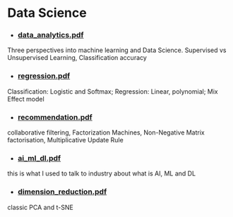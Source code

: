 # Data Science

* ### [data_analytics.pdf](https://github.com/roboticcam/machine-learning-notes/blob/master/data_analytics.pdf) ###
Three perspectives into machine learning and Data Science. Supervised vs Unsupervised Learning, Classification accuracy


* ### [regression.pdf](https://github.com/roboticcam/machine-learning-notes/blob/master/regression.pdf) ###
Classification: Logistic and Softmax; Regression: Linear, polynomial; Mix Effect model

* ### [recommendation.pdf](https://github.com/roboticcam/machine-learning-notes/blob/master/recommendation.pdf) ###
collaborative filtering, Factorization Machines, Non-Negative Matrix factorisation, Multiplicative Update Rule

* ### [ai_ml_dl.pdf](https://github.com/roboticcam/machine-learning-notes/blob/master/ai_ml_dl.pdf) ###
this is what I used to talk to industry about what is AI, ML and DL

* ### [dimension_reduction.pdf](https://github.com/roboticcam/machine-learning-notes/blob/master/dimension_reduction.pdf) ###
classic PCA and t-SNE

